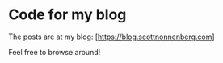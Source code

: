 # Code for my blog

The posts are at my blog: [https://blog.scottnonnenberg.com]

Feel free to browse around!
